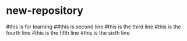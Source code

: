  # new-repository
#this is for learning
##this is second line 
#this is the third line
#this is the fourth line
#this is the fifth line 
#this is the sixth line

